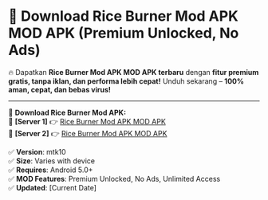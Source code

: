 # 🚀 Download Rice Burner Mod APK MOD APK (Premium Unlocked, No Ads)  

🔥 Dapatkan **Rice Burner Mod APK MOD APK terbaru** dengan **fitur premium gratis, tanpa iklan, dan performa lebih cepat!** Unduh sekarang – **100% aman, cepat, dan bebas virus!**  

---


🔽 **Download Rice Burner Mod APK:**  
🔹 **[Server 1]** 👉 [Rice Burner Mod APK MOD APK](https://apkcomod.com?title=Rice_Burner_Mod_APK)  
🔹 **[Server 2]** 👉 [Rice Burner Mod APK MOD APK](https://apkcomod.com?title=Rice_Burner_Mod_APK)  


✅ **Version**: mtk10  
✅ **Size**: Varies with device  
✅ **Requires**: Android 5.0+  
✅ **MOD Features**: Premium Unlocked, No Ads, Unlimited Access  
✅ **Updated**: [Current Date]  